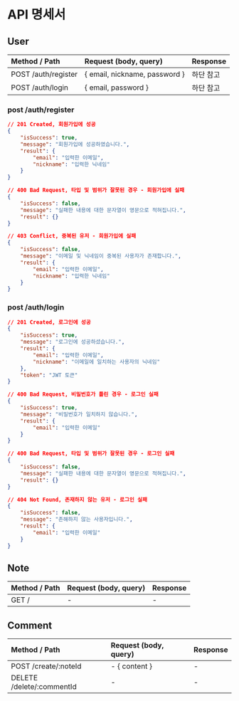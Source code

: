 # API 명세서

## User

| Method / Path         | Request (body, query) | Response |
| :-------------------- | :-------------------- | :------- |
| POST /auth/register   | { email, nickname, password } | 하단 참고 |
| POST /auth/login      | { email, password } | 하단 참고 |

### post /auth/register

```json
// 201 Created, 회원가입에 성공
{
    "isSuccess": true,
    "message": "회원가입에 성공하였습니다.",
    "result": {
        "email": "입력한 이메일",
        "nickname": "입력한 닉네임"
    }
}

// 400 Bad Request, 타입 및 범위가 잘못된 경우 - 회원가입에 실패
{
    "isSuccess": false,
    "message": "실패한 내용에 대한 문자열이 영문으로 적혀집니다.",
    "result": {}
}

// 403 Conflict, 중복된 유저 - 회원가입에 실패
{
    "isSuccess": false,
    "message": "이메일 및 닉네임이 중복된 사용자가 존재합니다.",
    "result": {
        "email": "입력한 이메일",
        "nickname": "입력한 닉네임"
    }
}
```

### post /auth/login

```json
// 201 Created, 로그인에 성공
{
    "isSuccess": true,
    "message": "로그인에 성공하셨습니다.",
    "result": {
        "email": "입력한 이메일",
        "nickname": "이메일에 일치하는 사용자의 닉네임"
    },
    "token": "JWT 토큰"
}

// 400 Bad Request, 비밀번호가 틀린 경우 - 로그인 실패
{
    "isSuccess": true,
    "message": "비밀번호가 일치하지 않습니다.",
    "result": {
        "email": "입력한 이메일"
    }
}

// 400 Bad Request, 타입 및 범위가 잘못된 경우 - 로그인 실패
{
    "isSuccess": false,
    "message": "실패한 내용에 대한 문자열이 영문으로 적혀집니다.",
    "result": {}
}

// 404 Not Found, 존재하지 않는 유저 - 로그인 실패
{
    "isSuccess": false,
    "message": "존해하지 않는 사용자입니다.",
    "result": {
        "email": "입력한 이메일"
    }
}
```

## Note

| Method / Path | Request (body, query) | Response |
| :------------ | :-------------------- | :------- |
| GET /         | -                     | -        |

## Comment

| Method / Path                | Request (body, query)  | Response  |
| :--------------------------- | :--------------------  | :-------  |
| POST /create/:noteId         | - { content }          | -         |
| DELETE /delete/:commentId    | -                      | -         |
